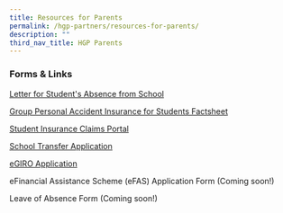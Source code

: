 ```yaml
---
title: Resources for Parents
permalink: /hgp-partners/resources-for-parents/
description: ""
third_nav_title: HGP Parents
---
```

### Forms & Links

[Letter for Student's Absence from School](https://form.gov.sg/645360756dc31e00120596cc)

[Group Personal Accident Insurance for Students Factsheet](https://go.gov.sg/gpaproductsheet2023)

[Student Insurance Claims Portal](https://studentgpa.incomegroupins.com.sg/#/)

[School Transfer Application](https://form.gov.sg/641d41fe87c4320012288ba0)

[eGIRO Application](https://www.moe.gov.sg/financial-matters/fees/egiro)

eFinancial Assistance Scheme (eFAS) Application Form (Coming soon!)

Leave of Absence Form (Coming soon!)
